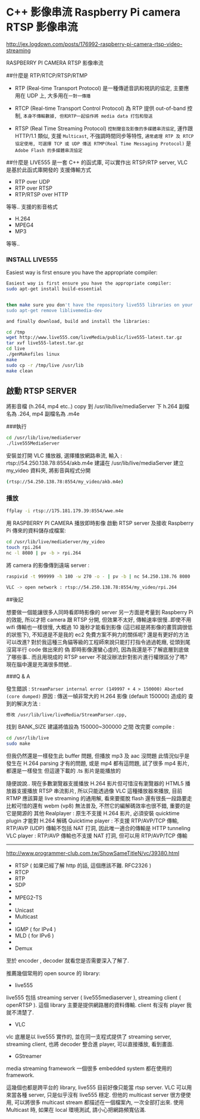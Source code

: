 # C++ 影像串流 Raspberry Pi camera RTSP 影像串流


http://jex.logdown.com/posts/176992-raspberry-pi-camera-rtsp-video-streaming

RASPBERRY PI CAMERA RTSP 影像串流

##什麼是 RTP/RTCP/RTSP/RTMP
- RTP (Real-time Transport Protocol) 是一種傳遞音訊和視訊的協定, 主要應用在 UDP 上, 大多用在`一對一傳播`

- RTCP (Real-time Transport Control Protocol) 為 RTP 提供 out-of-band 控制, `本身不傳輸數據, 但和RTP一起協作將 media data 打包和發送`

- RTSP (Real Time Streaming Protocol) `控制聲音及影像的多媒體串流協定`, 運作跟 HTTP/1.1 類似, 支援 `Multicast`, 不強調時間同步等特性, `通常處理 RTP 及 RTCP 協定使用, 可選擇 TCP 或 UDP 傳送
RTMP(Real Time Messaging Protocol)` 是`Adobe Flash 的多媒體串流協定`




##什麼是 LIVE555
是一套 C++ 的函式庫, 可以實作出 RTSP/RTP server, VLC 是基於此函式庫開發的
支援傳輸方式
- RTP over UDP
- RTP over RTSP
- RTP/RTSP over HTTP

等等..
支援的影音格式

- H.264
- MPEG4
- MP3

等等..

### INSTALL LIVE555
Easiest way is first ensure you have the appropriate compiler:

```sh
Easiest way is first ensure you have the appropriate compiler:
sudo apt-get install build-essential


then make sure you don't have the repository live555 libraries on your system:
sudo apt-get remove liblivemedia-dev
```

```sh
and finally download, build and install the libraries:

cd /tmp
wget http://www.live555.com/liveMedia/public/live555-latest.tar.gz
tar xvf live555-latest.tar.gz
cd live
./genMakefiles linux
make
sudo cp -r /tmp/live /usr/lib
make clean
```

## 啟動 RTSP SERVER

將影音檔 (h.264, mp4 etc..) copy 到 /usr/lib/live/mediaServer 下
h.264 副檔名為 .264, mp4 副檔名為 .m4e

###執行

```sh
cd /usr/lib/live/mediaServer
./live555MediaServer
```

安裝並打開 VLC 播放器, 選擇播放網路串流,
輸入 : rtsp://54.250.138.78:8554/akb.m4e
建議在 /usr/lib/live/mediaServer 建立 my_video 資料夾, 將影音與程式分開 

```sh
(rtsp://54.250.138.78:8554/my_video/akb.m4e)
```

### 播放
```sh
ffplay -i rtsp://175.181.179.39:8554/wwe.m4e 
```

用 RASPBERRY PI CAMERA 播放即時影像
啟動 RTSP server 及接收 Raspberry Pi 傳來的資料儲存成檔案:

```sh
cd /usr/lib/live/mediaServer/my_video
touch rpi.264
nc -l 8080 | pv -b > rpi.264
```


將 camera 的影像傳到遠端 server :

```sh
raspivid -t 999999 -h 180 -w 270 -o - | pv -b | nc 54.250.138.76 8080
```


```sh
VLC -> open network : rtsp://54.250.138.78:8554/my_video/rpi.264
```

##後記

想要做一個能讓很多人同時看即時影像的 server 另一方面是考量到 Raspberry Pi 的效能,
所以才把 camera 跟 RTSP 分開, 但效果不太好, 傳輸速率很慢..即使不用 wifi 傳輸也一樣很慢,
大概過 10 幾秒才能看到影像 (這已經是將影像的畫質調很低的狀態下),
不知道是不是我的 ec2 免費方案不夠力的關係呢?
還是有更好的方法可以改進?
對於我這種三角貓等級的工程師來說只能打打指令過過乾癮,
從頭到尾沒寫半行 code 做出來的 偽 即時影像還蠻心虛的,
因為我還是不了解底層到底做了哪些事..
而且用現成的 RTSP server 不就沒辦法針對影片進行權限區分了嗎?
現在腦中還是充滿很多問號..

###Q & A

發生錯誤 : `StreamParser internal error (149997 + 4 > 150000) Aborted (core dumped)`
原因 : 傳送一幀非常大的 H.264 影像 (default 150000) 造成的
查到的解決方法 :

```sh
修改 /usr/lib/live/liveMedia/StreamParser.cpp,
```

找到 BANK_SIZE 建議將值設為 150000~300000 之間
改完要 compile :

```sh
cd /usr/lib/live
sudo make
```

但我仍然還是一樣發生此 buffer 問題, 但播放 mp3 及 aac 沒問題
此情況似乎是發生在 H.264 parsing 才有的問題, 或是 mp4 都有這問題, 試了很多 mp4 影片, 都還是一樣發生
但這邊下載的 .ts 影片是能播放的


隨便說說..
現在多數瀏覽器支援播放 H.264 影片但可惜沒有瀏覽器的 HTML5 播放器支援播放 RTSP 串流影片, 所以只能透過像 VLC 這種播放器來播放,
目前 RTMP 應該算是 live streaming 的通用解, 看來要擺脫 flash 還有很長一段路要走
比較可惜的還有 webm (vp8) 無法普及, 不然它的編解碼效率也很不錯, 重要的是它是開源的
其他
Realplayer : 原生不支援 H.264 影片, 必須安裝 quicktime plugin 才能對 H.264 解碼
Quicktime player : 不支援 RTP/AVP/TCP 傳輸, RTP/AVP (UDP) 傳輸不包括 NAT 打洞, 因此唯一適合的傳輸是 HTTP tunneling
VLC player : RTP/AVP 傳輸也不支援 NAT 打洞, 但可以用 RTP/AVP/TCP 傳輸

----------------
http://www.programmer-club.com.tw/ShowSameTitleN/vc/39380.html

- RTSP ( 如果已經了解 http 的話, 這個應該不難. RFC2326 )
- RTCP
- RTP
- SDP
- 
- MPEG2-TS
- 
- Unicast
- Multicast
- 
- IGMP ( for IPv4 )
- MLD ( for IPv6 )
- 
- Demux

至於 encoder , decoder 就看您是否需要深入了解了.

推薦幾個常用的 open source 的 library:
- live555

live555 包括 streaming server ( live555mediaserver ), streaming client ( openRTSP ).
    這個 library 主要是提供網路層的資料傳輸. client 有沒有 player 我就不清楚了.

- VLC

vlc 底層是以 live555 實作的, 並在同一支程式提供了 streaming server,
    streaming client, 也將 decoder 整合進 player, 可以直接播放, 看到畫面.
- GStreamer

media streaming framework 一個很多 embedded system 都在使用的 framework.

這幾個也都是跨平台的 library, live555 目前好像只能當 rtsp server.
VLC 可以用來當各種 server, 只是似乎沒有 live555 穩定. 但他的 multicast server 很方便使用,
可以將很多 multicast stream 都描述在一個檔案內, 一次全部打出來.
使用 Multicast 時, 如果在 local 環境測試, 請小心把網路頻寬佔滿.
